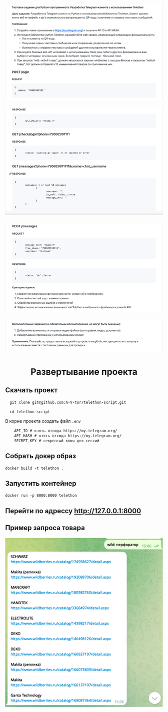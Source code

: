 <div id="header" align="center">
<h5 align="center"><img src="https://github.com/A-V-tor/telethon-script/blob/main/assets/1.png"></h5>
<h5 align="center"><img src="https://github.com/A-V-tor/telethon-script/blob/main/assets/2.png"></h5>
<h5 align="center"><img src="https://github.com/A-V-tor/telethon-script/blob/main/assets/3.png"></h5>
<h5 align="center"><img src="https://github.com/A-V-tor/telethon-script/blob/main/assets/4.png"></h5>
</div>
<h1 align="center">Развертывание проекта</h1>

## Скачать проект

```
  git clone git@github.com:A-V-tor/telethon-script.git
```

```
  cd telethon-script
```

В корне проекта создать файл `.env`

```
    API_ID # взять отсюда https://my.telegram.org/ 
    API_HASH # взять отсюда https://my.telegram.org/
    SECRET_KEY # секрентый ключ для сессий

```
## Собрать докер образ

```
docker build -t telethon .
```

## Запустить контейнер

```
docker run -p 8000:8000 telethon
```
##  Перейти по адрессу http://127.0.0.1:8000

## Пример запроса товара

<div id="header" align="center">
<h5 align="center"><img src="https://github.com/A-V-tor/telethon-script/blob/main/assets/5.png"></h5>
</div>
